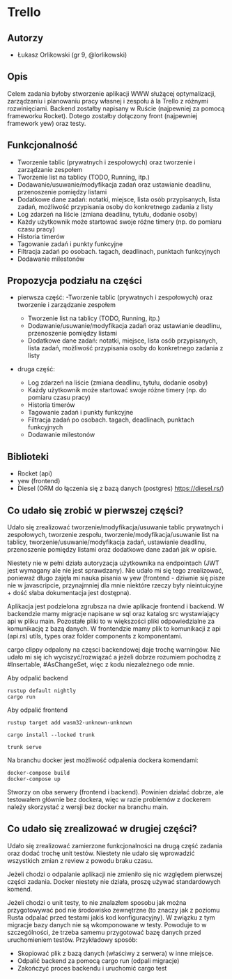 # Trello

## Autorzy
- Łukasz Orlikowski (gr 9, @lorlikowski)

## Opis
Celem zadania byłoby stworzenie aplikacji WWW służącej optymalizacji, zarządzaniu i planowaniu pracy własnej i zespołu à la Trello z różnymi rozwinięciami. Backend zostałby napisany w Ruście (najpewniej za pomocą frameworku Rocket). Dotego zostałby dołączony front (najpewniej framework yew) oraz testy.
## Funkcjonalność
- Tworzenie tablic (prywatnych i zespołowych) oraz tworzenie i zarządzanie zespołem
- Tworzenie list na tablicy (TODO, Running, itp.)
- Dodawanie/usuwanie/modyfikacja zadań oraz ustawianie deadlinu, przenoszenie pomiędzy listami
- Dodatkowe dane zadań: notatki, miejsce, lista osób przypisanych, lista zadań, możliwość przypisania osoby do konkretnego zadania z listy
- Log zdarzeń na liście (zmiana deadlinu, tytułu, dodanie osoby)
- Każdy użytkownik może startować swoje różne timery (np. do pomiaru czasu pracy)
- Historia timerów
- Tagowanie zadań i punkty funkcyjne
- Filtracja zadań po osobach. tagach, deadlinach, punktach funkcyjnych
- Dodawanie milestonów

## Propozycja podziału na części
- pierwsza część:
  -Tworzenie tablic (prywatnych i zespołowych) oraz tworzenie i zarządzanie zespołem
  - Tworzenie list na tablicy (TODO, Running, itp.)
  - Dodawanie/usuwanie/modyfikacja zadań oraz ustawianie deadlinu, przenoszenie pomiędzy listami
  - Dodatkowe dane zadań: notatki, miejsce, lista osób przypisanych, lista zadań, możliwość przypisania osoby do konkretnego zadania z listy

- druga część:
  - Log zdarzeń na liście (zmiana deadlinu, tytułu, dodanie osoby)
  - Każdy użytkownik może startować swoje różne timery (np. do pomiaru czasu pracy)
  - Historia timerów
  - Tagowanie zadań i punkty funkcyjne
  - Filtracja zadań po osobach. tagach, deadlinach, punktach funkcyjnych
  - Dodawanie milestonów

## Biblioteki
- Rocket (api)
- yew (frontend)
- Diesel (ORM do łączenia się z bazą danych (postgres) https://diesel.rs/)

## Co udało się zrobić w pierwszej części?

Udało się zrealizować tworzenie/modyfikacja/usuwanie tablic prywatnych i zespołowych, tworzenie zespołu, tworzenie/modyfikacja/usuwanie list na tablicy, tworzenie/usuwanie/modyfikacja zadań, ustawianie deadlinu, przenoszenie pomiędzy listami oraz dodatkowe dane zadań jak w opisie.

Niestety nie w pełni działa autoryzacja użytkownika na endpointach (JWT jest wymagany ale nie jest sprawdzany). Nie udało mi się tego zrealizować, ponieważ długo zajęła mi nauka pisania w yew (frontend - dziwnie się pisze nie w javascripcie, przynajmniej dla mnie niektóre rzeczy były nieintuicyjne + dość słaba dokumentacja jest dostępna).

Aplikacja jest podzielona zgrubsza na dwie aplikacje frontend i backend. W backendzie mamy migracje napisane w sql oraz katalog src wystawiający api w pliku main. Pozostałe pliki to w większości pliki odpowiedzialne za komunikację z bazą danych. W frontendzie mamy plik to komunikacji z api (api.rs) utils, types oraz folder components z komponentami.

cargo clippy odpalony na częsci backendowej daje trochę warningów. Nie udało mi się ich wyciszyć/rozwiązać a jeżeli dobrze rozumiem pochodzą z #Insertable, #AsChangeSet, więc z kodu niezależnego ode mnie.

Aby odpalić backend
```
rustup default nightly
cargo run
```

Aby odpalić frontend
```
rustup target add wasm32-unknown-unknown

cargo install --locked trunk

trunk serve
```

Na branchu docker jest możliwość odpalenia dockera komendami:
```
docker-compose build
docker-compose up
```
Stworzy on oba serwery (frontend i backend). Powinien działać dobrze, ale testowałem głównie bez dockera, więc w razie problemów z dockerem należy skorzystać z wersji bez docker na branchu main.

## Co udało się zrealizować w drugiej części?

Udało się zrealizować zamierzone funkcjonalności na drugą część zadania oraz dodać trochę unit testów. Niestety nie udało się wprowadzić wszystkich zmian z review z powodu braku czasu.

Jeżeli chodzi o odpalanie aplikacji nie zmieniło się nic względem pierwszej części zadania. Docker niestety nie działa, proszę używać standardowych komend.

Jeżeli chodzi o unit testy, to nie znalazłem sposobu jak można przygotowywać pod nie środowisko zewnętrzne (to znaczy jak z poziomu Rusta odpalać przed testami jakiś kod konfiguracyjny). W związku z tym migracje bazy danych nie są wkomponowane w testy. Powoduje to w szczególności, że trzeba samemu przygotować bazę danych przed uruchomieniem testów. Przykładowy sposób:
- Skopiować plik z bazą danych (właściwy z serwera) w inne miejsce.
- Odpalić backend za pomocą cargo run (odpali migracje)
- Zakończyć proces backendu i uruchomić cargo test

